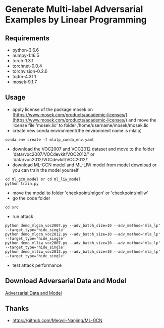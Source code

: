 # Generate Multi-label Adversarial Examples by Linear Programming

## Requirements
- python-3.6.6
- numpy-1.16.5
- torch-1.3.1
- torchnet-0.0.4
- torchvision-0.2.0
- tqdm-4.31.1
- mosek-9.1.7

## Usage
- apply license of the package mosek on [https://www.mosek.com/products/academic-licenses/](https://www.mosek.com/products/academic-licenses/) and move the license file 'mosek.lic' to folder /home/username/mosek/mosek.lic
- create new conda environment(the environment name is mlalp)
```
conda env create -f mlalp_conda_env.yaml
```

- download the VOC2007 and VOC2012 dataset and move to the folder 'data/voc2007/VOCdevkit/VOC2012/' or 'data/voc2012/VOCdevkit/VOC2012/'
- download ML-GCN model and ML-LIW model from <a href="#download">model download</a> or you can train the model yourself
```
cd ml_gcn_model or cd ml_liw_model
python train.py
```

- move the model to folder 'checkpoint/mlgcn' or 'checkpoint/mlliw'
- go the code folder
```
cd src
```

- run attack
```
python demo_mlgcn_voc2007.py --adv_batch_size=10 --adv_method='mla_lp' --target_type='hide_single'
python demo_mlgcn_voc2012.py --adv_batch_size=10 --adv_method='mla_lp' --target_type='hide_single'
python demo_mlliw_voc2007.py --adv_batch_size=10 --adv_method='mla_lp' --target_type='hide_single'
python demo_mlliw_voc2012.py --adv_batch_size=10 --adv_method='mla_lp' --target_type='hide_single'
```

- test attack performance

<a id="download"/>

## Download Adversarial Data and Model
[Adversarial Data and Model](https://rec.ustc.edu.cn/share/19a80830-3602-11ea-91d2-cf19be005ac6)

## Thanks
- https://github.com/Megvii-Nanjing/ML-GCN